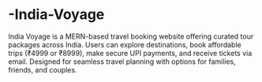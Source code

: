 # -India-Voyage
 India Voyage is a MERN-based travel booking website offering curated tour packages across India. Users can explore destinations, book affordable trips (₹4999 or ₹8999), make secure UPI payments, and receive tickets via email. Designed for seamless travel planning with options for families, friends, and couples.

